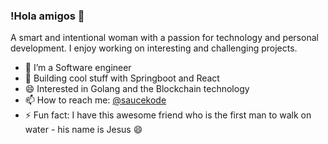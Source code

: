### !Hola amigos 👋

A smart and intentional woman with a passion for technology and personal development. I enjoy working on interesting and challenging projects. 

- 🔭 I’m a Software engineer
- 🌱 Building cool stuff with Springboot and React
- 😄 Interested in Golang and the Blockchain technology
- 📫 How to reach me: [@saucekode](https://www.twitter.com/_saucekode)
- ⚡ Fun fact: I have this awesome friend who is the first man to walk on water - his name is Jesus 😄

